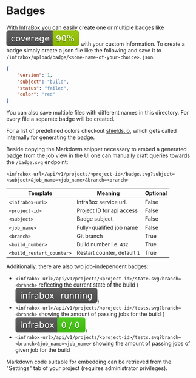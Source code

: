 # Badges
With InfraBox you can easily create one or multiple badges like ![example of a badge](./badge_example_coverage.svg) with your custom information. To create a badge simply create a json file like the following and save it to `/infrabox/upload/badge/<some-name-of-your-choice>.json`.

```json
{
    "version": 1,
    "subject": "build",
    "status": "failed",
    "color": "red"
}
```

You can also save multiple files with different names in this directory.
For every file a separate badge will be created.

For a list of predefined colors checkout [shields.io](https://shields.io/), which gets called internally for generating the badge.

Beside copying the Markdown snippet necessary to embed a generated badge from the job view in the UI one can manually craft queries towards the `/badge.svg` endpoint:

```
<infrabox-url>/api/v1/projects/<project-id>/badge.svg?subject=<subject>&job_name=<job_name>&branch=<branch>
```

Template         | Meaning                   | Optional
-----------------|---------------------------|----------
`<infrabox-url>` | InfraBox service url.     | False
`<project-id>`   | Project ID for api access | False
`<subject>`      | Badge subject             | False
`<job_name>`     | Fully-qualified job name  | False
`<branch>`       | Git branch                | True
`<build_number>` | Build number i.e. `432`   | True
`<build_restart_counter>` | Restart counter, default `1` | True


Additionally, there are also two job-independent badges:
- `<infrabox-url>/api/v1/projects/<project-id>/state.svg?branch=<branch>` reflecting the current state of the build (![example for a badge](./badge_example_state.svg))
- `<infrabox-url>/api/v1/projects/<project-id>/tests.svg?branch=<branch>` showing the amount of passing jobs for the build (![example for a badge](./badge_example_tests.svg))
- `<infrabox-url>/api/v1/projects/<project-id>/tests.svg?branch=<branch>&job_name=<job_name>` showing the amount of passing jobs of given job for the build

Markdown code suitable for embedding can be retrieved from the "Settings" tab of your project (requires administrator privileges).
